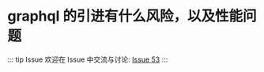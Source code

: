 # graphql 的引进有什么风险，以及性能问题



::: tip Issue 
 欢迎在 Issue 中交流与讨论: [Issue 53](https://github.com/shfshanyue/Daily-Question/issues/53) 
:::

